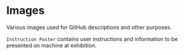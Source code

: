 # Images
Various images used for GitHub descriptions and other purposes.

`Instruction Poster` contains user instructions and information to be presented on machine at exhibition.
